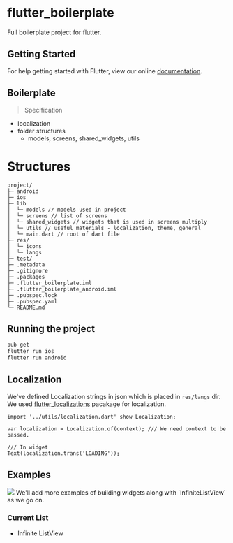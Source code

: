 # flutter_boilerplate

Full boilerplate project for flutter.

## Getting Started

For help getting started with Flutter, view our online
[documentation](https://flutter.io/).

## Boilerplate
> Specification
* localization
* folder structures
  - models, screens, shared_widgets, utils 

# Structures
```text
project/
├─ android
├─ ios
├─ lib
│  └─ models // models used in project
│  └─ screens // list of screens
│  └─ shared_widgets // widgets that is used in screens multiply
│  └─ utils // useful materials - localization, theme, general
│  └─ main.dart // root of dart file
├─ res/
│  └─ icons
│  └─ langs
├─ test/
├─ .metadata
├─ .gitignore
├─ .packages
├─ .flutter_boilerplate.iml
├─ .flutter_boilerplate_android.iml
├─ .pubspec.lock
├─ .pubspec.yaml
└─ README.md
```

## Running the project
```sh
pub get
flutter run ios
flutter run android
```

## Localization
We've defined Localization strings in json which is placed in `res/langs` dir.
We used [flutter_localizations](https://flutter.io/tutorials/internationalization/#setting-up) pacakage for localization.
```
import '../utils/localization.dart' show Localization;

var localization = Localization.of(context); /// We need context to be passed.

/// In widget
Text(localization.trans('LOADING'));
```

## Examples
<img src="https://github.com/dooboolab/flutter_boilerplate/blob/master/doc/preview.gif"/>
We'll add more examples of building widgets along with `InfiniteListView` as we go on.

### Current List
* Infinite ListView